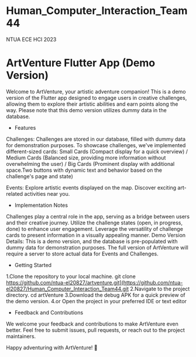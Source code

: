 # Human_Computer_Interaction_Team44
NTUA ECE HCI 2023

# ArtVenture Flutter App (Demo Version)
Welcome to ArtVenture, your artistic adventure companion! This is a demo version of the Flutter app designed to engage users in creative challenges, allowing them to explore their artistic abilities and earn points along the way. Please note that this demo version utilizes dummy data in the database.

- Features

Challenges:
Challenges are stored in our database, filled with dummy data for demonstration purposes.
To showcase challenges, we've implemented different-sized cards:
Small Cards (Compact display for a quick overview) / Medium Cards (Balanced size, providing more information without overwhelming the user) / Big Cards (Prominent display with additional space.Two buttons with dynamic text and behavior based on the challenge's page and state)

Events:
Explore artistic events displayed on the map.
Discover exciting art-related activities near you.

- Implementation Notes

Challenges play a central role in the app, serving as a bridge between users and their creative journey.
Utilize the challenge states (open, in progress, done) to enhance user engagement.
Leverage the versatility of challenge cards to present information in a visually appealing manner.
Demo Version Details:
This is a demo version, and the database is pre-populated with dummy data for demonstration purposes. The full version of ArtVenture will require a server to store actual data for Events and Challenges.

- Getting Started

1.Clone the repository to your local machine.
git clone https://github.com/ntua-el20827/artventure.git](https://github.com/ntua-el20827/Human_Computer_Interaction_Team44.git
2.Navigate to the project directory.
cd artVenture
3.Download the debug APK for a quick preview of the demo version.
4.or Open the project in your preferred IDE or text editor

- Feedback and Contributions

We welcome your feedback and contributions to make ArtVenture even better. Feel free to submit issues, pull requests, or reach out to the project maintainers.

Happy adventuring with ArtVenture! 🎨
